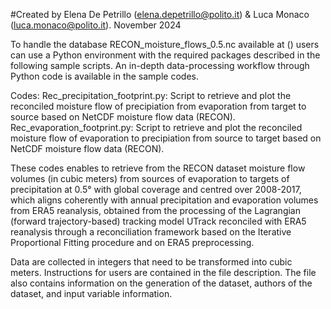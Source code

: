 #Created by Elena De Petrillo (elena.depetrillo@polito.it) & Luca Monaco (luca.monaco@polito.it). November 2024


To handle the database RECON_moisture_flows_0.5.nc available at () users can use a Python environment with the required packages described in the following sample scripts. 
An in-depth data-processing workflow through Python code is available in the sample codes. 

Codes:
Rec_precipitation_footprint.py: Script to retrieve and plot the reconciled moisture flow of precipiation from evaporation from target to source based on NetCDF moisture flow data (RECON).
Rec_evaporation_footprint.py: Script to retrieve and plot the reconciled moisture flow of evaporation to precipiation from source to target based on NetCDF moisture flow data (RECON).  


These codes enables to retrieve from the RECON dataset moisture flow volumes (in cubic meters) from sources of evaporation to targets of precipitation at 0.5° with global coverage and centred over 2008-2017, which aligns coherently with annual precipitation and evaporation volumes from ERA5 reanalysis, obtained from the processing of the Lagrangian (forward trajectory-based) tracking model UTrack reconciled with ERA5 reanalysis through a reconciliation framework based on the Iterative Proportional Fitting procedure and on ERA5 preprocessing.

Data are collected in integers that need to be transformed into cubic meters. Instructions for users are contained in the file description. The file also contains information on the generation of the dataset, authors of the dataset, and input variable information.
